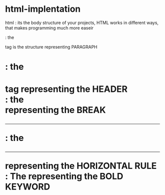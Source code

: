 # html-implentation
html : its the body structure of your projects, HTML works in different ways, that makes programming much more easeir
<p> : the <p> tag is the structure representing PARAGRAPH
<h1> :  the <h1> tag representing the HEADER
<br> : the <br> representing the BREAK
<hr> : the <hr> representing the HORIZONTAL RULE
<strong> : The <strong> representing the BOLD KEYWORD
